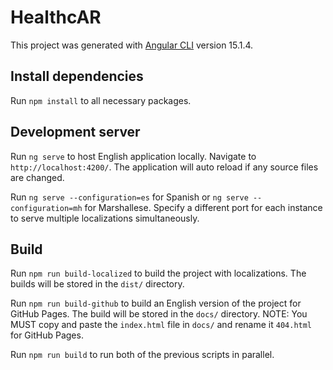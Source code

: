 # HealthcAR

This project was generated with [Angular CLI](https://github.com/angular/angular-cli) version 15.1.4.

## Install dependencies

Run `npm install` to all necessary packages.

## Development server

Run `ng serve` to host English application locally. Navigate to `http://localhost:4200/`. The application will auto reload if any source files are changed.

Run `ng serve --configuration=es` for Spanish or `ng serve --configuration=mh` for Marshallese. Specify a different port for each instance to serve multiple localizations simultaneously. 

## Build

Run `npm run build-localized` to build the project with localizations. The builds will be stored in the `dist/` directory.

Run `npm run build-github` to build an English version of the project for GitHub Pages. The build will be stored in the `docs/` directory.
NOTE: You MUST copy and paste the `index.html` file in `docs/` and rename it `404.html` for GitHub Pages.

Run `npm run build` to run both of the previous scripts in parallel.
